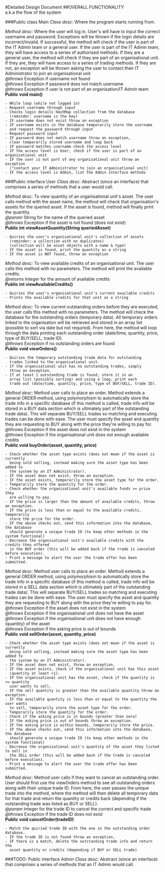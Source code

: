 #Detailed Design Document
##OVERALL FUNCTIONALITY<br />a.k.a the flow of the system

###Public class Main
*Class desc:* Where the program starts running from.

*Method desc:* Where the user will log in. User's will have to input the
correct username and password. Exceptions will be thrown if the login details are
incorrect/invalid. If successful, the method will check if the user is part of the 
IT Admin team or a general user. If the user is part of the IT Admin team, they will 
have access to a series of authorised methods. If they are a general user, the method 
will check if they are part of an organisational unit. If they are, they will have 
access to a series of trading methods. If they are not, an exception will be thrown
asking the user to contact their IT Administrator to join an organisational unit<br />
*@throws* Exception if username not found<br />
*@throws* Exception if password does not match username<br />
*@throws* Exception if user is not part of an organisation/IT Admin team<br />
**Public void main()**

    - While loop (while not logged in)
    - Request username through input
    - Checks login details HashMap collection from the database 
      (reminder: username is the key)
    - IF username does not exist throw an exception
    - IF username exists in the database temporarily store the username  
      and request the password through input
    - Request password input
    - IF password does not match username throw an exception,
      clear temporarily stored username and loop back
    - IF password matches username check the access level
    - IF the access level is User, check if the user is part of an organisational unit
    - IF the user is not part of any organisational unit throw an exception
      ("contact your IT Administrator to join an organisational unit)
    - IF the access level is Admin, list the Admin interface methods

###Public interface User
*Class desc:* Abstract (since an interface) that comprises a 
series of methods that a user would call.

*Method desc:* To view quantity of an organisational unit's asset. The user 
calls method with the asset name, the method will check that organisation's 
assets for the queried asset. If the asset is found, method will finally print 
the quantity.<br />
*@param* String for the name of the queried asset<br />
*@throws* Exception if the asset is not found (does not exist)<br />
**Public int viewAssetQuantity(String queriedAsset)**

    - Quiries the user's organisational unit's collection of assets 
      (reminder: a collection with no duplicates)
      (collection will be asset objects with a name & type)
    - IF the asset is found, print the quantity as a string
    - IF the asset is NOT found, throw an exception

*Method desc:* To view available credits of an organisational unit. The user
calls this method with no parameters. The method will print the available credits.<br />
*@returns* Integer for the amount of available credits<br />
**Public int viewAvailableCredits()**

    - Quiries the user's organisational unit's current available credits
    - Prints the available credits for that unit as a string

*Method desc:* To view current outstanding orders before they are executed, the
user calls this method with no parameters. The method will check the database for
the outstanding orders (temporary data). All temporary orders linked to the organisation
will be retrieved and stored in an array list (possible to sort via date but not required). 
From here, the method will loop through the data printing each outstanding order (date/time, 
quantity, price, type of BUY/SELL, trade ID).<br />
*@throws* Exception if no outstanding orders are found<br />
**Public void viewOrders()**

    - Quiries the temporary outstanding trade data for outstanding
      trades linked to the organisational unit.
    - If the organisational unit has no outstanding trades, simply
      throw an exception.
    - If at least 1 outstanding trade is found, store it in an 
      array list (possibly sorting) and using a loop, print each 
      trade out (date/time, quantity, price, type of BUY/SELL, trade ID).

*Method desc:* Method user calls to place an order. Method extends a general
ORDER method, using polymorphism to automatically store the trade info in a
specific database (if this method is called, trade info will be stored in a 
BUY data section which is ultimately part of the outstanding trade data). 
This will separate BUY/SELL trades so matching and executing trades can be 
done with ease. The user must specify the asset and quantity they are requesting 
to BUY along with the price they're willing to pay for.<br />
*@throws* Exception if the asset does not exist in the system<br />
*@throws* Exception if the organisational unit does not enough available credits<br />
**Public void buyOrder(asset, quantity, price)**

    - Check whether the asset type exists (does not mean if the asset is currently 
      being sold selling, instead making sure the asset type has been added to 
      the system by an IT Administrator).
    - IF the asset does not exist, throw an exception.
    - IF the asset exists, temporarily store the asset type for the order.
    - Temporarily store the quantity for the order.
    - Check whether the organisational unit's available funds >= price they 
      are willing to pay.
    - IF the price is larger than the amount of available credits, throw an exception.
    - IF the price is less than or equal to the available credits, temporarily 
      store the price for the order.
    - IF the above checks out, send this information into the database, the database
      should generate a unique trade ID (to keep other methods in the system functional)
    - Decrease the organisational unit's available credits with the credits they offered
      in the BUY order (this will be added back if the trade is canceled before execution).
    - Print a message to alert the user the trade offer has been submitted.

*Method desc:* Method user calls to place an order. Method extends a general
ORDER method, using polymorphism to automatically store the trade info in a
specific database (if this method is called, trade info will be stored in a
SELL data section which is ultimately part of the outstanding trade data).
This will separate BUY/SELL trades so matching and executing trades can be
done with ease. The user must specify the asset and quantity they are requesting
to BUY along with the price they're willing to pay for.<br />
*@throws* Exception if the asset does not exist in the system<br />
*@throws* Exception if the organisational unit does not have the asset<br />
*@throws* Exception if the organisational unit does not have enough (quantity) of the asset<br />
*@throws* Exception if the asking price is out of bounds<br />
**Public void sellOrder(asset, quantity, price)**

    - Check whether the asset type exists (does not mean if the asset is currently 
      being sold selling, instead making sure the asset type has been added to 
      the system by an IT Administrator).
    - IF the asset does not exist, throw an exception.
    - IF the asset exists, check if the organisational unit has this asset
      (quantity at least >1).
    - IF the organisational unit has the asset, check if the quantity is <= quantity
      user wants to sell.
    - IF the sell quantity is greater than the available quantity throw an exception.
    - IF the available quantity is less than or equal to the quantity the user wants 
      to sell, temporarily store the asset type for the order.
    - Temporarily store the quantity for the order.
    - Check if the asking price is in bounds (greater than zero)
    - IF the asking price is out of bounds throw an exception.
    - IF the asking price is within bounds, temporarily store the price.
    - IF the above checks out, send this information into the database, the database
      should generate a unique trade ID (to keep other methods in the system functional)
    - Decrease the organisational unit's quantity of the asset they listed to sell in 
      the SELL order (this will be added back if the trade is canceled before execution).
    - Print a message to alert the user the trade offer has been submitted.

*Method desc:* Method user calls if they want to cancel an outstanding order.
User should first use the viewOrders method to see all outstanding orders along
with their unique trade ID. From here, the user passes the unique trade into 
the method, where the method will then delete all temporary data for that trade
and return the quantity or credits back (depending if the outstanding trade was
listed as BUY or SELL).<br />
*@param* Integer for the trade ID to cancel the correct and specific trade<br />
*@throws* Exception if the trade ID does not exist<br />
**Public void cancelOrder(tradeID)**

    - Match the quiried trade ID with the one in the outstanding order database.
    - IF the trade ID is not found throw an exception.
    - IF there is a match, delete the outstanding trade info and return the 
      asset quantity or credits (depending if BUY or SELL trade)

###TODO: Public interface Admin
*Class desc:* Abstract (since an interface) that comprises a
series of methods that an IT Admin would call.


